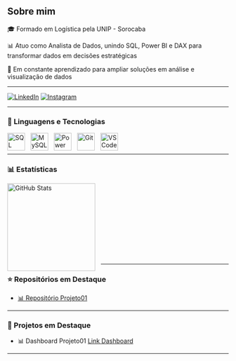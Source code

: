 ## Sobre mim  

🎓 Formado em Logística pela UNIP - Sorocaba

📊 Atuo como Analista de Dados, unindo SQL, Power BI e DAX para transformar dados em decisões estratégicas

🚀 Em constante aprendizado para ampliar soluções em análise e visualização de dados

---


[![LinkedIn](https://custom-icon-badges.demolab.com/badge/LinkedIn-0A66C2?logo=linkedin-white&logoColor=fff&style=for-the-badge)](https://www.linkedin.com/in/matmarquuezin/)
[![Instagram](https://img.shields.io/badge/Instagram-%23E4405F.svg?logo=Instagram&logoColor=white&style=for-the-badge)](https://www.instagram.com/matheusmarquuezin?igsh=cWhodDRpNDQ0YzM3&utm_source=qr)

---

### 🤖 Linguagens e Tecnologias
 
<img 
    align="left" 
    alt="SQL Server" 
    title="SQL Server" 
    width="40px" 
    style="padding-right: 10px;" 
    src="https://cdn.jsdelivr.net/gh/devicons/devicon@latest/icons/azuresqldatabase/azuresqldatabase-original.svg"/>
<img 
    align="left" 
    alt="MySQL" 
    title="MySQL" 
    width="40px" 
    style="padding-right: 10px;" 
    src="https://cdn.jsdelivr.net/gh/devicons/devicon/icons/mysql/mysql-original.svg"/>
<img 
    align="left" 
    alt="Power BI" 
    title="Power BI" 
    width="40px" 
    style="padding-right: 10px;" 
    src="https://img.icons8.com/?size=100&id=3sGOUDo9nJ4k&format=png&color=000000"/>
<img 
    align="left" 
    alt="Git" 
    title="Git" 
    width="40px" 
    style="padding-right: 10px;" 
    src="https://cdn.jsdelivr.net/gh/devicons/devicon@latest/icons/github/github-original.svg"/>
<img 
    align="left" 
    alt="VS Code" 
    title="VS Code" 
    width="40px" 
    style="padding-right: 10px;" 
    src="https://cdn.jsdelivr.net/gh/devicons/devicon/icons/vscode/vscode-original.svg"/>

<br/>
<br/>

---

### 📊 Estatísticas

<p>
  <img 
    align="left" 
    alt="GitHub Stats" 
    height="200" 
    style="padding-right: 10px;" 
    src="https://github-readme-stats.vercel.app/api?username=MatheusMarquezin&show_icons=true&theme=tokyonight&include_all_commits=true&locale=pt-br" 
  />

</p>

<br/>
<br/>
<br/>
<br/>
<br/>
<br/>
<br/>
<br/>
<br/>
<br/>

---

### ⭐ Repositórios em Destaque  

- [📊  Repositório Projeto01](https://github.com/matheusmarquezinhub/Projeto01)

---

### 🎯 Projetos em Destaque

- 📊 Dashboard Projeto01 [Link Dashboard](https://app.powerbi.com/view?r=eyJrIjoiMmJiMjI5ODktMjQxNi00Yzc3LWI0OTYtYjg1NjI0YzliZWRiIiwidCI6IjA0NWZiZjVjLTBjMzItNDdhMy1hYWI2LThlZjE3MGVlODY5MSJ9)

---
